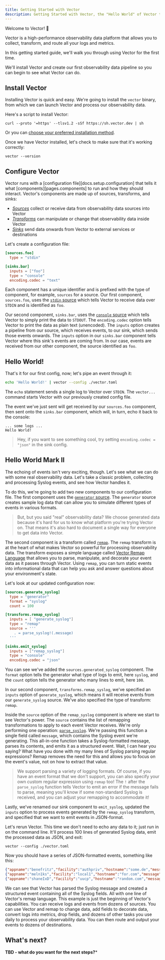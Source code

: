 ```yaml
---
title: Getting Started with Vector
description: Getting Started with Vector, the "Hello World" of Vector tutorials.
---
```


Welcome to Vector! 🎈

Vector is a high-performance observability data platform that allows you to collect, transform, and route all your
logs and metrics.

In this getting started guide, we'll walk you through using Vector for the first time.

We'll install Vector and create our first observability data pipeline so you can begin to see what Vector can do.

## Install Vector

Installing Vector is quick and easy. We're going to install the `vector` binary, from which we can launch Vector and
process our observability data.

Here's a script to install Vector:

```shell
curl --proto '=https' --tlsv1.2 -sSf https://sh.vector.dev | sh
```

Or you can [choose your preferred installation method][docs.installation].

Once we have Vector installed, let's check to make sure that it's working correctly:

```shell
vector --version
```

## Configure Vector

Vector runs with a [configuration file][docs.setup.configuration] that tells it what
[components][pages.components] to run and how they should interact. Vector's components are made up of
sources, transforms, and sinks:

* [*Sources*][docs.sources] collect or receive data from observability data sources into Vector
* [*Transforms*][docs.transforms] can manipulate or change that observability data inside Vector
* [*Sinks*][docs.sinks] send data onwards from Vector to external services or destinations

Let's create a configuration file:

```toml title="vector.toml"
[sources.foo]
  type = "stdin"

[sinks.bar]
  inputs = ["foo"]
  type = "console"
  encoding.codec = "text"
```

Each component has a unique identifier and is prefixed with the type of component, for example, `sources` for a
source. Our first component, `sources.foo`, uses the [`stdin` source][docs.sources.stdin] which tells Vector to receive
data over `STDIN` and is identified as `foo`.

Our second component, `sinks.bar`, uses the [`console` source][docs.sinks.console] which tells Vector to simply print
the data to `STDOUT`. The `encoding.codec` option tells Vector to print the data as plain text (unencoded).
The `inputs` option creates a pipeline from our source, which receives events, to our sink, which sends those
events onwards. The `inputs` option in our `sinks.bar` component tells Vector where this sink's events are coming
from. In our case, events are received from our other component, the source identified as `foo`.

## Hello World!

That's it for our first config, now; let's pipe an event through it:

```bash
echo 'Hello World!' | vector --config ./vector.toml
```

The `echo` statement sends a single log to Vector over `STDIN`. The `vector...` command starts Vector with our
previously created config file.

The event we've just sent will get received by our `sources.foo` component, then sent onto the `sinks.bar` component,
which will, in turn, echo it back to the console:

```text
... some logs ...
Hello World!
```

> Hey, if you want to see something cool, try setting `encoding.codec = "json"` in the sink config.

## Hello World Mark II

The echoing of events isn't very exciting, though. Let's see what we can do with some real observability data.
Let's take a classic problem, collecting and processing Syslog events, and see how Vector handles it.

To do this, we're going to add two new components to our configuration file. The first component uses
the [`generator` source][docs.sources.generator]. The `generator` source creates sample log data that can allow
you to simulate different types of events in various formats.

> But, but you said "real" observability data? We choose generated data because it's hard for us to know what
> platform you're trying Vector on. That means it's also hard to document a single way for everyone to get
> data into Vector.

The second component is a transform called [`remap`][docs.transforms.remap]. The `remap` transform is at the heart
of what makes Vector so powerful for processing observability data. The transform exposes
a simple language called [Vector Remap Language][docs.vrl] that allows you to parse, manipulate, and
decorate your event data as it passes through Vector. Using `remap`, you can turn static events into informational
data that can help you ask and answer questions about your environment's state.

Let's look at our updated configuration now:

```toml title="vector.toml"
[sources.generate_syslog]
  type = "generator"
  format = "syslog"
  count = 100

[transforms.remap_syslog]
  inputs = [ "generate_syslog"]
  type = "remap"
  source = '''
    . = parse_syslog!(.message)
  '''

[sinks.emit_syslog]
  inputs = ["remap_syslog"]
  type = "console"
  encoding.codec = "json"
```

You can see we've added the `sources.generated_syslog` component. The `format` option tells the generator what
type of logs to emit, here `syslog`, and the `count` option tells the generator who many lines to emit, here `100`.

In our second component, `transforms.remap_syslog`, we've specified an `inputs` option of `generate_syslog`, which
means it will receive events from our `generate_syslog` source. We've also specified the type of transform: `remap`.

Inside the `source` option of the `remap_syslog` component is where we start to see Vector's power.
The `source` contains the list of remapping transformations to apply to each event Vector receives. We're only
performing one operation: [`parse_syslog`][docs.vrl.parse_syslog]. We're passing this function a single field called
`message`, which contains the Syslog event we're generating. This all-in-one function takes a Syslog-formatted
message, parses its contents, and emits it as a structured event. Wait, I can hear you saying? What have you
done with my many lines of Syslog parsing regular expressions? Remap removes the need for this and allows you
to focus on the event's value, not on how to extract that value.

> We support parsing a variety of logging formats. Of course, if you have an event format that we don't support,
> you can also specify your own custom regular expression using `remap` too! The `!` after the `parse_syslog` function
> tells Vector to emit an error if the message fails to parse, meaning you'll know if some non-standard Syslog is
> received, and you can adjust your remapping to accommodate it!

Lastly, we've renamed our sink component to `emit_syslog`, updated the `inputs` option to process events generated
by the `remap_syslog` transform, and specified that we want to emit events in JSON-format.

Let's rerun Vector. This time we don't need to echo any data to it; just run in on the command line. It'll process
100 lines of generated Syslog data, emit the processed data as JSON, and exit:

```shell
vector --config ./vector.toml
```

Now you should have a series of JSON-formatted events, something like this:

```json
{"appname":"benefritz","facility":"authpriv","hostname":"some.de","message":"We're gonna need a bigger boat","msgid":"ID191","procid":9473,"severity":"crit","timestamp":"2021-01-20T19:38:55.329Z"}
{"appname":"meln1ks","facility":"local1","hostname":"for.com","message":"Take a breath, let it go, walk away","msgid":"ID451","procid":484,"severity":"debug","timestamp":"2021-01-20T19:38:55.329Z"}
{"appname":"shaneIxD","facility":"uucp","hostname":"random.com","message":"A bug was encountered but not in Vector, which doesn't have bugs","msgid":"ID428","procid":3093,"severity":"alert","timestamp":"2021-01-20T19:38:55.329Z"}
```

We can see that Vector has parsed the Syslog message and created a structured event containing all of the Syslog
fields. All with one line of Vector's remap language. This example is just the beginning of Vector's capabilities.
You can receive logs and events from dozens of sources. You can use Vector and remap to change data, add fields
to decorate data, convert logs into metrics, drop fields, and dozens of other tasks you use daily to process your
observability data. You can then route and output your events to dozens of destinations.

## What's next?

**TBD - what do you want for the next steps?***

[docs.sinks.console]: /docs/reference/components/sinks/console
[docs.sources.generator]: /docs/reference/components/sources/generator
[docs.installation]: /docs/manual/installation
[docs.transforms.remap]: /docs/reference/components/transforms/remap
[docs.sources.stdin]: /docs/reference/components/sources/stdin
[docs.sinks]: /docs/reference/components/sinks
[docs.sources]: /docs/reference/components/sources
[docs.transforms]: /docs/reference/components/transforms
[docs.vrl]: /docs/reference/vrl
[docs.vrl.parse_syslog]: /docs/reference/vrl/functions/#parse_syslog

